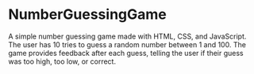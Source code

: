 # NumberGuessingGame
A simple number guessing game made with HTML, CSS, and JavaScript. The user has 10 tries to guess a random number between 1 and 100. The game provides feedback after each guess, telling the user if their guess was too high, too low, or correct.

